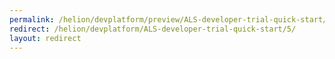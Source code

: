 ```yaml
---
permalink: /helion/devplatform/preview/ALS-developer-trial-quick-start/5/
redirect: /helion/devplatform/ALS-developer-trial-quick-start/5/
layout: redirect
---
```

<!--PUBLISHED-->


<!--
Instructions:
permalink = The deprecated URL that you want to redirect to a new URL.
redirect  = The new URL.
Give your file the same name as the file that you are redirecting to.

Change UNDER REVISION as appropriate for your situation.

Remove the "publish:false" line from the header; it's only here to prevent this example from being built.
-->

